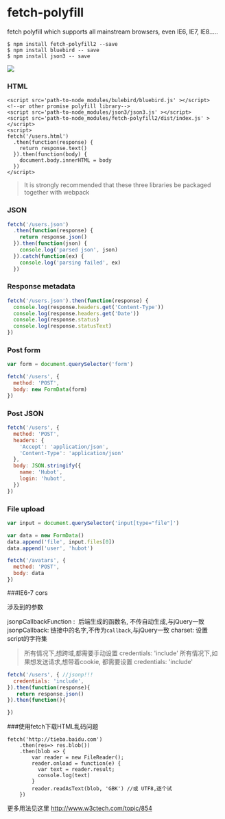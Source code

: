 # fetch-polyfill
fetch polyfill which supports all mainstream browsers, even  IE6, IE7, IE8.....

```
$ npm install fetch-polyfill2 --save
$ npm install bluebird -- save
$ npm install json3 -- save
```



![](flow.jpg)

### HTML

```
<script src='path-to-node_modules/bulebird/bluebird.js' ></script>
<!--or other promise polyfill library-->
<script src='path-to-node_modules/json3/json3.js' ></script>
<script src='path-to-node_modules/fetch-polyfill2/dist/index.js' ></script>
<script>
fetch('/users.html')
  .then(function(response) {
    return response.text()
  }).then(function(body) {
    document.body.innerHTML = body
  })
</script>
```

>It is strongly recommended that these three libraries be packaged together with webpack

### JSON

```javascript
fetch('/users.json')
  .then(function(response) {
    return response.json()
  }).then(function(json) {
    console.log('parsed json', json)
  }).catch(function(ex) {
    console.log('parsing failed', ex)
  })
```

### Response metadata

```javascript
fetch('/users.json').then(function(response) {
  console.log(response.headers.get('Content-Type'))
  console.log(response.headers.get('Date'))
  console.log(response.status)
  console.log(response.statusText)
})
```

### Post form

```javascript
var form = document.querySelector('form')

fetch('/users', {
  method: 'POST',
  body: new FormData(form)
})
```

### Post JSON

```javascript
fetch('/users', {
  method: 'POST',
  headers: {
    'Accept': 'application/json',
    'Content-Type': 'application/json'
  },
  body: JSON.stringify({
    name: 'Hubot',
    login: 'hubot',
  })
})
```

### File upload

```javascript
var input = document.querySelector('input[type="file"]')

var data = new FormData()
data.append('file', input.files[0])
data.append('user', 'hubot')

fetch('/avatars', {
  method: 'POST',
  body: data
})
```

###IE6-7 cors

涉及到的参数

jsonpCallbackFunction :  后端生成的函数名, 不传自动生成,与jQuery一致
jsonpCallback: 链接中的名字,不传为`callback`,与jQuery一致
charset: 设置script的字符集

>所有情况下,想跨域,都需要手动设置 credentials: 'include'
>所有情况下,如果想发送请求,想带着cookie, 都需要设置  credentials: 'include'



```javascript
fetch('/users', { //jsonp!!!
  credentials: 'include',
}).then(function(response){
   return response.json()
}).then(function(){

})
```

###使用fetch下载HTML乱码问题

```
fetch('http://tieba.baidu.com')
    .then(res=> res.blob())
    .then(blob => {
        var reader = new FileReader();
        reader.onload = function(e) {
          var text = reader.result;
          console.log(text)
        }
        reader.readAsText(blob, 'GBK') //或 UTF8,逐个试
    })
```

更多用法见这里 http://www.w3ctech.com/topic/854